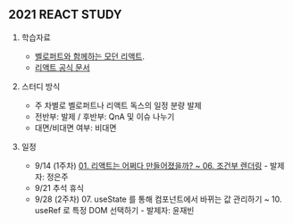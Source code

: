## 2021 REACT STUDY

1. 학습자료

    - [벨로퍼트와 함께하는 모던 리액트](https://react.vlpt.us/).    
    - [리액트 공식 문서](https://ko.reactjs.org/docs/hello-world.html)

2. 스터디 방식
    - 주 차별로 벨로퍼트나 리액트 독스의 일정 분량 발제 
    - 전반부: 발제 / 후반부: QnA 및 이슈 나누기
    - 대면/비대면 여부: 비대면

3. 일정

    + 9/14 (1주차) [01. 리액트는 어쩌다 만들어졌을까? ~  06. 조건부 렌더링](https://github.com/snulion10th/react/wiki/%5B1%EC%A3%BC%EC%B0%A8%5D-React-%EA%B8%B0%EB%B3%B8-%EA%B0%9C%EB%85%90-(vlpt-1.1---1.6)) - 발제자: 정은주
    + 9/21 추석 휴식
    + 9/28 (2주차) 07. useState 를 통해 컴포넌트에서 바뀌는 값 관리하기 ~ 10. useRef 로 특정 DOM 선택하기 - 발제자: 윤재빈
